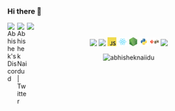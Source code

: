 ### Hi there 👋

<a href="https://discord.gg/kuaVNeGvdr">
  <img align="left" alt="Abhishek's Discord" width="22px" src="https://raw.githubusercontent.com/peterthehan/peterthehan/master/assets/discord.svg" />
</a>
<a href="https://twitter.com/ilotch">
  <img align="left" alt="Abhishek Naidu | Twitter" width="22px" src="https://raw.githubusercontent.com/peterthehan/peterthehan/master/assets/twitter.svg"/>
</a>

![](https://visitor-badge.glitch.me/badge?page_id=idtc.idtc)

<p align="center">
<code><img height="20" src="https://user-images.githubusercontent.com/81755979/181935070-0498fb94-ad6c-429e-a3de-ac9c8a5511fd.png"></code>
<code><img height="20" src="https://user-images.githubusercontent.com/81755979/181935097-03d39a84-df42-453a-b67b-2144175680f3.png"></code>
<code><img height="20" src="https://raw.githubusercontent.com/github/explore/80688e429a7d4ef2fca1e82350fe8e3517d3494d/topics/javascript/javascript.png"></code>
<code><img height="20" src="https://raw.githubusercontent.com/github/explore/80688e429a7d4ef2fca1e82350fe8e3517d3494d/topics/react/react.png"></code>
<code><img height="20" src="https://raw.githubusercontent.com/github/explore/80688e429a7d4ef2fca1e82350fe8e3517d3494d/topics/nodejs/nodejs.png"></code>
<code><img height="20" src="https://raw.githubusercontent.com/github/explore/80688e429a7d4ef2fca1e82350fe8e3517d3494d/topics/python/python.png"></code>
<code><img height="20" src="https://raw.githubusercontent.com/github/explore/80688e429a7d4ef2fca1e82350fe8e3517d3494d/topics/git/git.png"></code>
<code><img height="20" src="https://user-images.githubusercontent.com/81755979/181935518-27aa3893-7555-4fa9-8b28-2b3b4ae11f14.png"></code>
</p>
<p align="center"> <img src="https://github-readme-stats.vercel.app/api?username=idtc&show_icons=true&theme=gotham" alt="abhisheknaiidu" />
